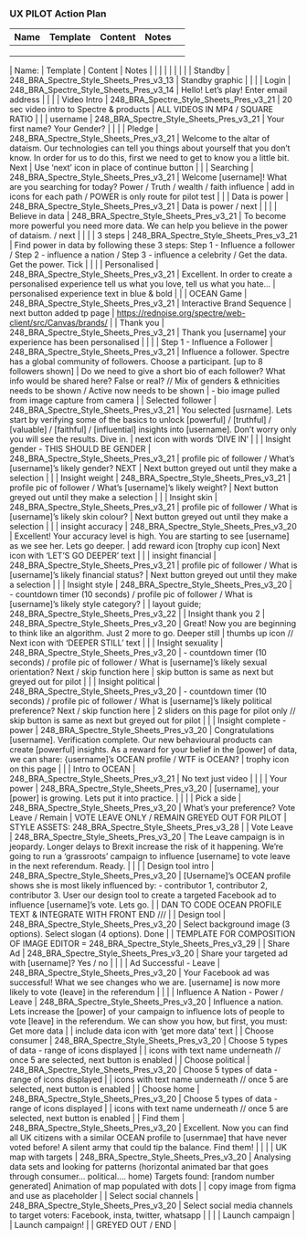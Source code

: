 ### UX PILOT Action Plan

| Name | Template | Content | Notes |   |
|------|----------|---------|-------|---|
|      |          |         |       |   |
|      |          |         |       |   |
|      |          |         |       |   |

| Name:                                  | Template                         | Content                                                                                                                                                                                                                      | Notes                                                                                                                                                                            |                                                                                    |
|                                        |                                         |                                                                                                                                                                                                                                |                                                                                                                                                                                  |                                                                                    |
| Standby                                | 248_BRA_Spectre_Style_Sheets_Pres_v3_13 | Standby graphic                                                                                                                                                                                                                |                                                                                                                                                                                  |                                                                                    |
| Login                                  | 248_BRA_Spectre_Style_Sheets_Pres_v3_14 | Hello! Let’s play! Enter email address                                                                                                                                                                                         |                                                                                                                                                                                  |                                                                                    |
| Video Intro                            | 248_BRA_Spectre_Style_Sheets_Pres_v3_21 | 20 sec video intro to Spectre & products                                                                                                                                                                                       | ALL VIDEOS IN MP4 / SQUARE RATIO                                                                                                                                                 |                                                                                    |
| username                               | 248_BRA_Spectre_Style_Sheets_Pres_v3_21 | Your first name? Your Gender?                                                                                                                                                                                                  |                                                                                                                                                                                  |                                                                                    |
| Pledge                                 | 248_BRA_Spectre_Style_Sheets_Pres_v3_21 | Welcome to the altar of dataism. Our technologies can tell you things about yourself that you don’t know. In order for us to do this, first we need to get to know you a little bit. Next                                      | Use ‘next’ icon in place of continue button                                                                                                                                      |                                                                                    |
| Searching                              | 248_BRA_Spectre_Style_Sheets_Pres_v3_21 | Welcome [username]! What are you searching for today? Power / Truth / wealth / faith  influence                                                                                                                                | add in icons for each path / POWER is only route for pilot test                                                                                                                  |                                                                                    |
| Data is power                          | 248_BRA_Spectre_Style_Sheets_Pres_v3_21 | Data is power / next                                                                                                                                                                                                           |                                                                                                                                                                                  |                                                                                    |
| Believe in data                        | 248_BRA_Spectre_Style_Sheets_Pres_v3_21 | To become more powerful you need more data. We can help you believe in the power of dataism. / next                                                                                                                            |                                                                                                                                                                                  |                                                                                    |
| 3 steps                                | 248_BRA_Spectre_Style_Sheets_Pres_v3_21 | Find power in data by following these 3 steps: Step 1 - Influence a follower  / Step 2 - influence a nation / Step 3 - influence a celebrity  / Get the data. Get the power. Tick                                              |                                                                                                                                                                                  |                                                                                    |
| Personalised                           | 248_BRA_Spectre_Style_Sheets_Pres_v3_21 | Excellent. In order to create a personalised experience tell us what you love, tell us what you hate…                                                                                                                          | personalised experience text in blue & bold                                                                                                                                      |                                                                                    |
| OCEAN Game                             | 248_BRA_Spectre_Style_Sheets_Pres_v3_21 | Interactive Brand Sequence                                                                                                                                                                                                     | next  button added tp page                                                                                                                                                       | https://rednoise.org/spectre/web-client/src/Canvas/brands/                         |
| Thank you                              | 248_BRA_Spectre_Style_Sheets_Pres_v3_21 | Thank you [username] your experience has been personalised                                                                                                                                                                     |                                                                                                                                                                                  |                                                                                    |
| Step 1 - Influence a Follower          | 248_BRA_Spectre_Style_Sheets_Pres_v3_21 | Influence a follower. Spectre has a global community of followers. Choose a participant. [up to 8 followers shown]                                                                                                             | Do we need to give a short bio of each follower? What info would be shared here? False or real? // Mix of genders & ethnicities needs to be shown / Active now needs to be shown | - bio image pulled from image capture from camera                                  |
| Selected follower                      | 248_BRA_Spectre_Style_Sheets_Pres_v3_21 | You selected [usrname]. Lets start by verifying some of the basics to unlock [powerful] / [truthful]   / [valuable] / [faithful] / [influential] insights into [username]. Don’t worry only you will see the results. Dive in. | next icon with words ‘DIVE IN’                                                                                                                                                   |                                                                                    |
| Insight gender - THIS SHOULD BE GENDER | 248_BRA_Spectre_Style_Sheets_Pres_v3_21 | profile pic of follower / What’s [username]’s likely gender? NEXT                                                                                                                                                              | Next button greyed out until they make a selection                                                                                                                               |                                                                                    |
| Insight weight                         | 248_BRA_Spectre_Style_Sheets_Pres_v3_21 | profile pic of follower / What’s [username]’s likely weight?                                                                                                                                                                   | Next button greyed out until they make a selection                                                                                                                               |                                                                                    |
| Insight skin                           | 248_BRA_Spectre_Style_Sheets_Pres_v3_21 | profile pic of follower / What is  [username]’s likely skin colour?                                                                                                                                                            | Next button greyed out until they make a selection                                                                                                                               |                                                                                    |
| insight accuracy                       | 248_BRA_Spectre_Style_Sheets_Pres_v3_20 | Excellent! Your accuracy level is high. You are starting to see [username] as we see her. Lets go deeper.                                                                                                                      | add reward icon [trophy cup icon] Next icon with ‘LET’S GO DEEPER’ text                                                                                                          |                                                                                    |
| insight financial                      | 248_BRA_Spectre_Style_Sheets_Pres_v3_21 | profile pic of follower / What is  [username]’s likely financial status?                                                                                                                                                       | Next button greyed out until they make a selection                                                                                                                               |                                                                                    |
| Insight style                          | 248_BRA_Spectre_Style_Sheets_Pres_v3_20 | - countdown timer (10 seconds) / profile pic of follower / What is  [username]’s likely style category?                                                                                                                        |                                                                                                                                                                                  | layout guide; 248_BRA_Spectre_Style_Sheets_Pres_v3_22                              |
| Insight thank you 2                    | 248_BRA_Spectre_Style_Sheets_Pres_v3_20 | Great! Now you are beginning to think like an algorithm. Just 2 more to go. Deeper still                                                                                                                                       | thumbs up icon // Next icon with ‘DEEPER STILL’ text                                                                                                                             |                                                                                    |
| Insight sexuality                      | 248_BRA_Spectre_Style_Sheets_Pres_v3_20 | - countdown timer (10 seconds) / profile pic of follower / What is  [username]’s likely sexual orientation? Next / skip function here                                                                                          | skip button is same as next but greyed out for pilot                                                                                                                             |                                                                                    |
| Insight political                      | 248_BRA_Spectre_Style_Sheets_Pres_v3_20 | - countdown timer (10 seconds) / profile pic of follower / What is  [username]’s likely political preference? Next / skip function here                                                                                        | 2 sliders on this page for pilot only // skip button is same as next but greyed out for pilot                                                                                    |                                                                                    |
| Insight complete - power               | 248_BRA_Spectre_Style_Sheets_Pres_v3_20 | Congratulations [username]. Verification complete. Our new behavioural products can create [powerful] insights. As a reward for your belief in the [power] of data, we can share: {username]’s OCEAN profile / WTF is OCEAN?   | trophy icon on this page                                                                                                                                                         |                                                                                    |
| Intro to OCEAN                         | 248_BRA_Spectre_Style_Sheets_Pres_v3_21 | No text just video                                                                                                                                                                                                             |                                                                                                                                                                                  |                                                                                    |
| Your power                             | 248_BRA_Spectre_Style_Sheets_Pres_v3_20 | [username], your [power] is growing. Lets put it into practice.                                                                                                                                                                |                                                                                                                                                                                  |                                                                                    |
| Pick a side                            | 248_BRA_Spectre_Style_Sheets_Pres_v3_20 | What’s your preference? Vote Leave / Remain                                                                                                                                                                                    | VOTE LEAVE ONLY / REMAIN GREYED OUT FOR PILOT                                                                                                                                    | STYLE ASSETS: 248_BRA_Spectre_Style_Sheets_Pres_v3_28                              |
| Vote Leave                             | 248_BRA_Spectre_Style_Sheets_Pres_v3_20 | The Leave campaign is in jeopardy. Longer delays to Brexit increase the risk of it happening. We’re going to run a ‘grassroots’ campaign to influence [username] to vote leave in the next referendum. Ready.                  |                                                                                                                                                                                  |                                                                                    |
| Design tool intro                      | 248_BRA_Spectre_Style_Sheets_Pres_v3_20 | [Username]’s OCEAN profile shows she is most likely influenced by: - contributor 1, contributor 2, contributor 3. User our design tool to create a targeted Facebook ad to influence [username]’s vote. Lets go.               |                                                                                                                                                                                  | DAN TO CODE OCEAN PROFILE TEXT & INTEGRATE WITH FRONT END ///                      |
| Design tool                            | 248_BRA_Spectre_Style_Sheets_Pres_v3_20 | Select background image (3 options). Select slogan (4 options). Done                                                                                                                                                           |                                                                                                                                                                                  | TEMPLATE FOR COMPOSITION OF IMAGE EDITOR = 248_BRA_Spectre_Style_Sheets_Pres_v3_29 |
| Share Ad                               | 248_BRA_Spectre_Style_Sheets_Pres_v3_20 | Share your targeted ad with [username]? Yes / no                                                                                                                                                                               |                                                                                                                                                                                  |                                                                                    |
| Ad Successful - Leave                  | 248_BRA_Spectre_Style_Sheets_Pres_v3_20 | Your Facebook ad was successful! What we see changes who we are. [username] is now more likely to vote {leave] in the referendum                                                                                               |                                                                                                                                                                                  |                                                                                    |
| Influence A Nation - Power / Leave     | 248_BRA_Spectre_Style_Sheets_Pres_v3_20 | Influence a nation. Lets increase the [power] of your campaign to influence lots of people to vote [leave] in the referendum. We can show you how, but first, you must: Get more data                                          |                                                                                                                                                                                  | include data icon with ‘get more data’ text                                        |
| Choose consumer                        | 248_BRA_Spectre_Style_Sheets_Pres_v3_20 | Choose 5 types of data - range of icons displayed                                                                                                                                                                              |                                                                                                                                                                                  | icons with text name underneath  // once 5 are selected, next button is enabled    |
| Choose political                       | 248_BRA_Spectre_Style_Sheets_Pres_v3_20 | Choose 5 types of data - range of icons displayed                                                                                                                                                                              |                                                                                                                                                                                  | icons with text name underneath  // once 5 are selected, next button is enabled    |
| Choose home                            | 248_BRA_Spectre_Style_Sheets_Pres_v3_20 | Choose 5 types of data - range of icons displayed                                                                                                                                                                              |                                                                                                                                                                                  | icons with text name underneath  // once 5 are selected, next button is enabled    |
| Find them                              | 248_BRA_Spectre_Style_Sheets_Pres_v3_20 | Excellent. Now you can find all UK citizens with a similar OCEAN profile to [usernmae] that have never voted before! A silent army that could tip the balance. Find them!                                                      |                                                                                                                                                                                  |                                                                                    |
| UK map with targets                    | 248_BRA_Spectre_Style_Sheets_Pres_v3_20 | Analysing data sets and looking for patterns (horizontal animated bar that goes through consumer… political…. home) Targets found: [random number generated] Animation of map populated with dots                              |                                                                                                                                                                                  | copy image from figma and use as placeholder                                       |
| Select social channels                 | 248_BRA_Spectre_Style_Sheets_Pres_v3_20 | Select social media channels to target voters: Facebook, insta, twitter, whatsapp                                                                                                                                              |                                                                                                                                                                                  |                                                                                    |
| Launch campaign                        |                                         | Launch campaign!                                                                                                                                                                                                               |                                                                                                                                                                                  | GREYED OUT / END                                                                   |
